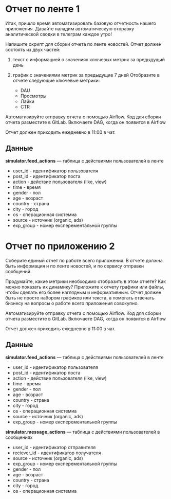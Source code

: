 # Отчет по ленте  1

Итак, пришло время автоматизировать базовую отчетность нашего приложения.  Давайте наладим автоматическую отправку аналитической сводки в телеграм каждое утро!

Напишите скрипт для сборки отчета по ленте новостей. Отчет должен состоять из двух частей:

1. текст с информацией о значениях ключевых метрик за предыдущий день
2. график с значениями метрик за предыдущие 7 дней
Отобразите в отчете следующие ключевые метрики: 

    - DAU 
    - Просмотры
    - Лайки
    - CTR

Автоматизируйте отправку отчета с помощью Airflow. Код для сборки отчета разместите в GitLab. 
Включаете DAG, когда он появится в Airflow

Отчет должен приходить ежедневно в 11:00 в чат. 

## Данные

**simulator.feed_actions** — таблица c действиями пользователей в ленте

- user_id - идентификатор пользователя
- post_id - идентификатор поста
- action - действие пользователя (like, view)
- time - время
- gender - пол
- age - возраст
- country - страна
- city - город
- os - операционная системиа
- source - источник (organic, ads)
- exp_group - номер експерементальной группы


# Отчет по приложению 2

Соберите единый отчет по работе всего приложения. В отчете должна быть информация и по ленте новостей, и по сервису отправки сообщений. 

Продумайте, какие метрики необходимо отобразить в этом отчете? Как можно показать их динамику?  Приложите к отчету графики или файлы, чтобы сделать его более наглядным и информативным. Отчет должен быть не просто набором графиков или текста, а помогать отвечать бизнесу на вопросы о работе всего приложения совокупно. 

Автоматизируйте отправку отчета с помощью Airflow. Код для сборки отчета разместите в GitLab. 
Включаете DAG, когда он появится в Airflow

Отчет должен приходить ежедневно в 11:00 в чат. 

## Данные

**simulator.feed_actions** — таблица c действиями пользователей в ленте

- user_id - идентификатор пользователя
- post_id - идентификатор поста
- action - действие пользователя (like, view)
- time - время
- gender - пол
- age - возраст
- country - страна
- city - город
- os - операционная системиа
- source - источник (organic, ads)
- exp_group - номер експерементальной группы

**simulator.message_actions** — таблица c действиями пользователей в сообщениях

- user_id - идентификатор отправителя
- reciever_id - идентификатор получателя
- source - источник (organic, ads)
- exp_group - номер експерементальной группы
- gender - пол
- age - возраст
- country - страна
- city - город
- os - операционная системиа